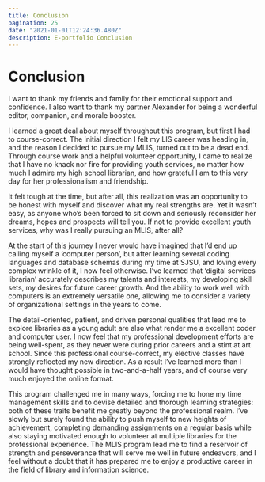 ```yaml
---
title: Conclusion
pagination: 25
date: "2021-01-01T12:24:36.480Z"
description: E-portfolio Conclusion
---
```



# Conclusion



I want to thank my friends and family for their emotional support and confidence. I also want to thank my partner Alexander for being a wonderful editor, companion, and morale booster.



I learned a great deal about myself throughout this program, but first I had to course-correct. The initial direction I felt my LIS career was heading in, and the reason I decided to pursue my MLIS, turned out to be a dead end. Through course work and a helpful volunteer opportunity, I came to realize that I have no knack nor fire for providing youth services, no matter how much I admire my high school librarian, and how grateful I am to this very day for her professionalism and friendship.



It felt tough at the time, but after all, this realization was an opportunity to be honest with myself and discover what my real strengths are. Yet it wasn’t easy, as anyone who’s been forced to sit down and seriously reconsider her dreams, hopes and prospects will tell you. If not to provide excellent youth services, why was I really pursuing an MLIS, after all?



At the start of this journey I never would have imagined that I’d end up calling myself a ‘computer person’, but after learning several coding languages and database schemas during my time at SJSU, and loving every complex wrinkle of it, I now feel otherwise. I’ve learned that ‘digital services librarian’ accurately describes my talents and interests, my developing skill sets, my desires for future career growth. And the ability to work well with computers is an extremely versatile one, allowing me to consider a variety of organizational settings in the years to come.



The detail-oriented, patient, and driven personal qualities that lead me to explore libraries as a young adult are also what render me a excellent coder and computer user. I now feel that my professional development efforts are being well-spent, as they never were during prior careers and a stint at art school. Since this professional course-correct, my elective classes have strongly reflected my new direction. As a result I’ve learned more than I would have thought possible in two-and-a-half years, and of course very much enjoyed the online format.



This program challenged me in many ways, forcing me to hone my time management skills and to devise detailed and thorough learning strategies: both of these traits benefit me greatly beyond the professional realm. I’ve slowly but surely found the ability to push myself to new heights of achievement, completing demanding assignments on a regular basis while also staying motivated enough to volunteer at multiple libraries for the professional experience. The MLIS program lead me to find a reservoir of strength and perseverance that will serve me well in future endeavors, and I feel without a doubt that it has prepared me to enjoy a productive career in the field of library and information science.